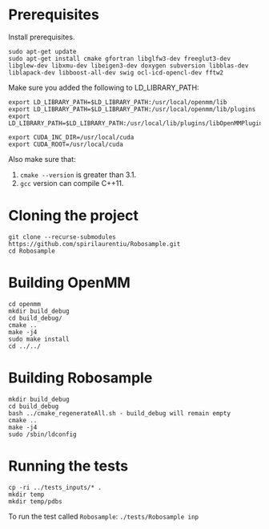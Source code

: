 # Prerequisites
Install prerequisites.
```
sudo apt-get update
sudo apt-get install cmake gfortran libglfw3-dev freeglut3-dev libglew-dev libxmu-dev libeigen3-dev doxygen subversion libblas-dev liblapack-dev libboost-all-dev swig ocl-icd-opencl-dev fftw2
```

Make sure you added the following to LD_LIBRARY_PATH:
```
export LD_LIBRARY_PATH=$LD_LIBRARY_PATH:/usr/local/openmm/lib
export LD_LIBRARY_PATH=$LD_LIBRARY_PATH:/usr/local/openmm/lib/plugins
export LD_LIBRARY_PATH=$LD_LIBRARY_PATH:/usr/local/lib/plugins/libOpenMMPlugin.so

export CUDA_INC_DIR=/usr/local/cuda
export CUDA_ROOT=/usr/local/cuda
```

Also make sure that:
1. `cmake --version` is greater than 3.1.
1. `gcc` version can compile C++11.

#  Cloning the project
```
git clone --recurse-submodules https://github.com/spirilaurentiu/Robosample.git
cd Robosample
```

# Building OpenMM
```
cd openmm
mkdir build_debug
cd build_debug/
cmake ..
make -j4
sudo make install
cd ../../
```

# Building Robosample
```
mkdir build_debug
cd build_debug
bash ../cmake_regenerateAll.sh - build_debug will remain empty
cmake ..
make -j4
sudo /sbin/ldconfig
```

# Running the tests
```
cp -ri ../tests_inputs/* .
mkdir temp
mkdir temp/pdbs
```
To run the test called `Robosample`:  `./tests/Robosample inp`
